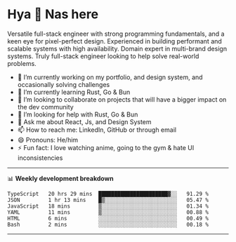 # Hya 👋 Nas here

Versatile full-stack engineer with strong programming fundamentals, and a keen eye for pixel-perfect design. Experienced in building performant and scalable systems with high availability. Domain expert in multi-brand design systems. Truly full-stack engineer looking to help solve real-world problems.

- 🔭 I’m currently working on my portfolio, and design system, and occasionally solving challenges
- 🌱 I’m currently learning Rust, Go & Bun
- 👯 I’m looking to collaborate on projects that will have a bigger impact on the dev community
- 🤔 I’m looking for help with Rust, Go & Bun
- 💬 Ask me about React, Js, and Design System
- 📫 How to reach me: LinkedIn, GitHub or through email
- 😄 Pronouns: He/him
- ⚡ Fun fact: I love watching anime, going to the gym & hate UI inconsistencies

-------
📊 **Weekly development breakdown**
<!--START_SECTION:waka-->

```text
TypeScript   20 hrs 29 mins  ██████████████████████▓░░   91.29 %
JSON         1 hr 13 mins    █▒░░░░░░░░░░░░░░░░░░░░░░░   05.47 %
JavaScript   18 mins         ▒░░░░░░░░░░░░░░░░░░░░░░░░   01.34 %
YAML         11 mins         ▒░░░░░░░░░░░░░░░░░░░░░░░░   00.88 %
HTML         6 mins          ░░░░░░░░░░░░░░░░░░░░░░░░░   00.49 %
Bash         2 mins          ░░░░░░░░░░░░░░░░░░░░░░░░░   00.18 %
```

<!--END_SECTION:waka-->
-------
